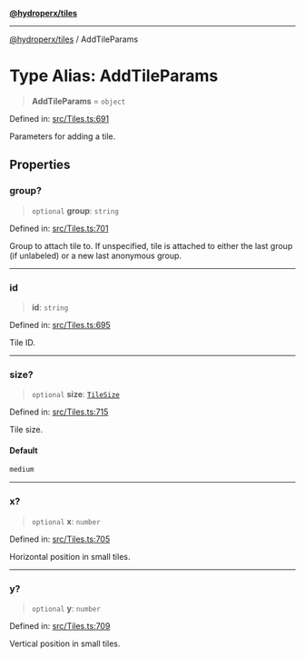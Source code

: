 [**@hydroperx/tiles**](../README.md)

***

[@hydroperx/tiles](../globals.md) / AddTileParams

# Type Alias: AddTileParams

> **AddTileParams** = `object`

Defined in: [src/Tiles.ts:691](https://github.com/hydroperx/tiles.js/blob/af11a201a74d02cee143046c2bd205f8f79b4904/src/Tiles.ts#L691)

Parameters for adding a tile.

## Properties

### group?

> `optional` **group**: `string`

Defined in: [src/Tiles.ts:701](https://github.com/hydroperx/tiles.js/blob/af11a201a74d02cee143046c2bd205f8f79b4904/src/Tiles.ts#L701)

Group to attach tile to. If unspecified,
tile is attached to either the last group (if unlabeled)
or a new last anonymous group.

***

### id

> **id**: `string`

Defined in: [src/Tiles.ts:695](https://github.com/hydroperx/tiles.js/blob/af11a201a74d02cee143046c2bd205f8f79b4904/src/Tiles.ts#L695)

Tile ID.

***

### size?

> `optional` **size**: [`TileSize`](TileSize.md)

Defined in: [src/Tiles.ts:715](https://github.com/hydroperx/tiles.js/blob/af11a201a74d02cee143046c2bd205f8f79b4904/src/Tiles.ts#L715)

Tile size.

#### Default

```ts
medium
```

***

### x?

> `optional` **x**: `number`

Defined in: [src/Tiles.ts:705](https://github.com/hydroperx/tiles.js/blob/af11a201a74d02cee143046c2bd205f8f79b4904/src/Tiles.ts#L705)

Horizontal position in small tiles.

***

### y?

> `optional` **y**: `number`

Defined in: [src/Tiles.ts:709](https://github.com/hydroperx/tiles.js/blob/af11a201a74d02cee143046c2bd205f8f79b4904/src/Tiles.ts#L709)

Vertical position in small tiles.

